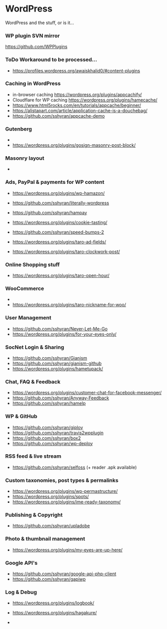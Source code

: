 # WordPress
WordPress and the stuff, or is it...

### WP plugin SVN mirror
https://github.com/WPPlugins

### ToDo Workaround to be processed... 

* https://profiles.wordpress.org/awaiskhalid0/#content-plugins


### Caching in WordPress 
* in-browser caching https://wordpress.org/plugins/appcachify/
* Cloudflare for WP caching https://wordpress.org/plugins/hamecache/
* https://www.html5rocks.com/en/tutorials/appcache/beginner/
* https://alistapart.com/article/application-cache-is-a-douchebag/
* https://github.com/sshyran/appcache-demo


### Gutenberg
* 
* https://wordpress.org/plugins/gosign-masonry-post-block/

### Masonry layout
* 


### Ads, PayPal & payments for WP content

* https://wordpress.org/plugins/wp-hamazon/
* https://github.com/sshyran/literally-wordpress
* https://github.com/sshyran/hampay

* https://wordpress.org/plugins/cookie-tasting/
* https://github.com/sshyran/speed-bumps-2
* https://wordpress.org/plugins/taro-ad-fields/
* https://wordpress.org/plugins/taro-clockwork-post/



### Online Shopping stuff 
* https://wordpress.org/plugins/taro-open-hour/


### WooCommerce
* 
* https://wordpress.org/plugins/taro-nickname-for-woo/



### User Management
* https://github.com/sshyran/Never-Let-Me-Go
* https://wordpress.org/plugins/for-your-eyes-only/



### SocNet Login & Sharing
* https://github.com/sshyran/Gianism
* https://github.com/sshyran/gianism-github
* https://wordpress.org/plugins/hametupack/



### Chat, FAQ & Feedback
* https://wordpress.org/plugins/customer-chat-for-facebook-messenger/
* https://github.com/sshyran/Anyway-Feedback
* https://github.com/sshyran/hamelp


### WP & GitHub
* https://github.com/sshyran/giploy
* https://github.com/sshyran/travis2wpplugin
* https://github.com/sshyran/box2
* https://github.com/sshyran/wp-deploy



### RSS feed & live stream
* https://github.com/sshyran/selfoss (+ reader .apk available)


### Custom taxonomies, post types & permalinks
* https://wordpress.org/plugins/wp-permastructure/
* https://wordpress.org/plugins/spots/
* https://wordpress.org/plugins/ime-ready-taxonomy/


### Publishing & Copyright
* https://github.com/sshyran/upladobe


### Photo & thumbnail management
* https://wordpress.org/plugins/my-eyes-are-up-here/



### Google API's
* https://github.com/sshyran/google-api-php-client
* https://github.com/sshyran/gapiwp


### Log & Debug
* https://wordpress.org/plugins/logbook/
* https://wordpress.org/plugins/hagakure/







* 




